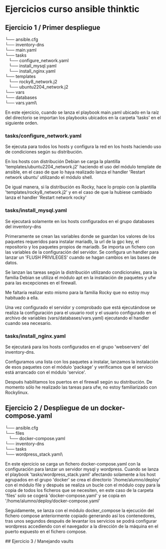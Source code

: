 # Ejercicios curso ansible thinktic

## Ejercicio 1 / Primer despliegue

└── ansible.cfg\
└── inventory-dns\
└── main.yaml\
└── tasks\
    └── configure_network.yaml\
    └── install_mysql.yaml\
    └── install_nginx.yaml\
└── templates\
    └── rocky8_network.j2\
    └── ubuntu2204_network.j2\
└── vars\
    └── databases\
        └── vars.yaml\

En este ejercicio, cuando se lanza el playbook main.yaml ubicado en la raíz del directorio se importan los playbooks ubicados en la carpeta 'tasks' en el siguiente orden.

### tasks/configure_network.yaml
Se ejecuta para todos los hosts y configura la red en los hosts haciendo uso de condiciones según su distribución.

En los hosts con distribución Debian se carga la plantilla 'templates/ubuntu2204_network.j2' haciendo el uso del módulo template de ansible, en el caso de que lo haya realizado lanza el handler 'Restart network ubuntu' utilizando el módulo shell.

De igual manera, si la distribución es Rocky, hace lo propio con la plantilla 'templates/rocky8_network.j2' y en el caso de que la hubiese cambiado lanza el handler 'Restart network rocky'

### tasks/install_mysql.yaml
Se ejecutará solamente en los hosts configurados en el grupo databases del inventory-dns

Primeramente se crean las variables donde se guardan los valores de los paquetes requeridos para instalar mariadb, la url de la gpc key, el repositorio y los paquetes propios de mariadb. Se importa un fichero con las variables de la configuración del servidor. Se configura un handler para lanzar un 'FLUSH PRIVILEGES' cuando se hagan cambios en las bases de datos.

Se lanzan las tareas según la distribución utilizando condicionales, para la familia Debian se utiliza el módulo apt en la instalación de paquetes y ufw para las excepciones en el firewall.

Me faltaría realizar esto mismo para la familia Rocky que no estoy muy habituado a ella.

Una vez configurado el servidor y comprobado que está ejecutándose se realiza la configuración para el usuario root y el usuario configurado en el archivo de variables (vars/databases/vars.yaml) ejecutando el handler cuando sea necesario.

### tasks/install_nginx.yaml
Se ejecutará para los hosts configurados en el grupo 'webservers' del inventory-dns.

Configuramos una lista con los paquetes a instalar, lanzamos la instalación de esos paquetes con el módulo 'package' y verificamos que el servicio está arrancado con el módulo 'service'.

Después habilitamos los puertos en el firewall según su distribución. De momento sólo he realizado las tareas para ufw, no estoy familiarizado con Rockylinux.

## Ejercicio 2 / Despliegue de un docker-compose.yaml

└── ansible.cfg\
└── files\
    └── docker-compose.yaml\
└── inventory-dns\
└── tasks\
    └── wordpress_stack.yaml\

En este ejercicio se carga un fichero docker-compose.yaml con la configuración para lanzar un servidor mysql y wordpress. Cuando se lanza el playbook 'tasks/wordpress_stack.yaml' afectando solamente a los host agrupados en el grupo 'docker' se crea el directorio '/home/alumno/deploy' con el módulo file y después se realiza un bucle con el módulo copy para la copia de todos los ficheros que se necesiten, en este caso de la carpeta 'files' solo se cogerá 'docker-compose.yaml' y se copia en  '/home/alumno/deploy/docker-compose.yaml'

Seguidamente, se lanza con el módulo docker_compose la ejecución del fichero compose anteriormente copiado generando así los contenedores, tras unos segundos después de levantar los servicios se podrá configurar wordpress accediendo con el navegador a la dirección de la máquina en el puerto expuesto en el fichero compose.

## Ejercicio 3 / Manejando vaults

